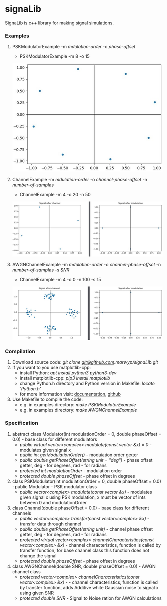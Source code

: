 # signaLib
SignaLib is c++ library for making signal simulations.

### Examples
1. PSKModulatorExample -m *mdulation-order* -o *phase-offset*
   - PSKModulatorExample -m 8 -o 15
   
   ![alt text](https://github.com/marwyp/signaLib/blob/master/examples/img/PSKModulatorExample.jpg?raw=true)
   
2. ChannelExample -m *mdulation-order* -o *channel-phase-offset* -n *number-of-samples*
   - ChannelExample -m 4 -o 20 -n 50
   
   ![alt text](https://github.com/marwyp/signaLib/blob/master/examples/img/ChannelExample.jpg?raw=true)
   
3. AWGNChannelExample -m *mdulation-order* -o *channel-phase-offset* -n *number-of-samples* -s *SNR*
    - ChannelExample -m 4 -o 0 -n 100 -s 15
    
    ![alt text](https://github.com/marwyp/signaLib/blob/master/examples/img/AWGNChannelExample.jpg?raw=true)
### Compilation
1. Download source code: *git clone git@github.com:marwyp/signaLib.git*
2. If you want to you use matplotlib-cpp:
   - install Python: *apt install python3 python3-dev*
   - install matplotlib-cpp: *pip3 install matplotlib*
   - change Python.h directory and Python version in Makefile: *locate 'Python.h'*
   - for more information visit: [documentation](https://matplotlib-cpp.readthedocs.io/en/latest/), [github](https://github.com/lava/matplotlib-cpp)
3. Use Makefile to compile the code:
   - e.g. in examples directory: *make PSKModulatorExample*
   - e.g. in examples directory: *make AWGNChannelExample*
### Specification
1. abstract class Modulator(int modulationOrder = 0, double phaseOffset = 0.0) - base class for different modulators
   - *public virtual vector<complex<double>> modulate(const vector<int> &x) = 0* - modulates given signal x
   - *public int getModulationOrder()* - modulation order getter
   - *public double getPhaseOffset(string unit = "deg")* - phase offset getter, deg - for degrees, rad - for radians
   - *protected int modulationOrder* - modulation order
   - *protected double phaseOffset* - phase offset in degrees
2. class PSKModulator(int modulationOrder = 0, double phaseOffset = 0.0) : public Modulator - PSK modulator class
   - *public vector<complex<double>> modulate(const vector<int> &x)* - modulates given signal x using PSK modulation, x must be vector of ints between 0 and modulationOrder
3. class Channel(double phaseOffset = 0.0) - base class for different channels
   - *public vector<complex<double>> transfer(const vector<complex<double>> &x)* - transfer data through channel
   - *public double getPhaseOffset(string unit)* - channel phase offset getter, deg - for degrees, rad - for radians
   - *protected virtual vector<complex<double>> channelCharacteristics(const vector<complex<double>> &x)* - channel characteristics, function is called by transfer function, for base channel class this function does not change the signal
   - *protected double phaseOffset* - phase offset in degrees
4. class AWGNChannel(double SNR, double phaseOffset = 0.0) - AWGN channel class
   - *protected vector<complex<double>> channelCharacteristics(const vector<complex<double>> &x)* -  - channel characteristics, function is called by transfer function, adds Additive white Gaussian noise to signal x using given SNR
   - *protected double SNR* - Signal to Noise ration for AWGN calculations
